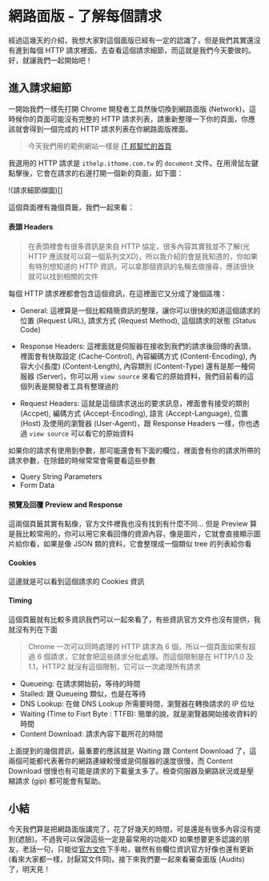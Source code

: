 # 網路面版 - 了解每個請求
經過這幾天的介紹，我想大家對這個面版已經有一定的認識了，但是我們其實還沒有進到每個 HTTP 請求裡面，去查看這個請求細節，而這就是我們今天要做的。好，就讓我們一起開始吧！

## 進入請求細節
一開始我們一樣先打開 Chrome 開發者工具然後切換到網路面版 (Network)，這時候你的頁面可能沒有完整的 HTTP 請求列表，請重新整理一下你的頁面，你應該就會得到一個完成的 HTTP 請求列表在你網路面版裡面。

> 今天我們用的範例網站一樣是 [iT 邦幫忙的首頁](https://ithelp.ithome.com.tw/)

我選用的 HTTP 請求是 `ithelp.ithome.com.tw` 的 `document` 文件。在用滑鼠左鍵點擊後，它會在請求的右邊打開一個新的頁面，如下圖：

!(請求細節擷圖)[]


這個頁面裡有幾個頁籤，我們一起來看：

#### 表頭 Headers

> 在表頭裡會有很多資訊是來自 HTTP 協定，很多內容其實我並不了解(光 HTTP 應該就可以寫一個系列文XD)，所以我介紹的會是我知道的，你如果有特別想知道的 HTTP 資訊，可以拿那個資訊的名稱去做搜尋，應該很快就可以找到相關的文件

每個 HTTP 請求裡都會包含這個資訊，在這裡面它又分成了幾個區塊：
- General: 這裡算是一個比較精簡資訊的整理，讓你可以很快的知道這個請求的位置 (Request URL), 請求方式 (Request Method), 這個請求的狀態 (Status Code)

- Response Headers: 這裡面就是伺服器在接收到我們的請求後回傳的表頭，裡面會有快取設定 (Cache-Control), 內容編碼方式 (Content-Encoding), 內容大小(長度) (Content-Length), 內容類別 (Content-Type) 還有是那一種伺服器 (Server)，你可以用 `view source` 來看它的原始資料，我們目前看的這個列表是開發者工具有整理過的

- Request Headers: 這就是這個請求送出的要求訊息，裡面會有接受的類別 (Accpet), 編碼方式 (Accept-Encoding), 語言 (Accept-Language), 位置 (Host) 及使用的瀏覽器 (User-Agent)，跟 Response Headers 一樣，你也透過 `view source` 可以看它的原始資料

如果你的請求有使用到參數，那可能還會有下面的欄位，裡面會有你的請求所帶的請求參數，在除錯的時候常常會需要看這些參數
- Query String Parameters
- Form Data

#### 預覽及回覆 Preview and Response
這兩個頁籤其實有點像，官方文件裡我也沒有找到有什麼不同… 但是 Preview 算是我比較常用的，你可以用它來看回傳的資源內容，像是圖片，它就會直接顯示圖片給你看，如果是像 JSON 類的資料，它會整理成一個類似 tree 的列表給你看

#### Cookies
這邊就是可以看到這個請求的 Cookies 資訊

#### Timing
這個頁籤就有比較多資訊我們可以一起來看了，有些資訊官方文件也沒有提供，我就沒有列在下面
> Chrome 一次可以同時處理的 HTTP 請求為 6 個，所以一個頁面如果有超過 6 個請求，它就會把這些請求分批處理。而這個限制是在 HTTP/1.0 及 1.1，HTTP2 就沒有這個限制，它可以一次處理所有請求

- Queueing: 在請求開始前，等待的時間 
- Stalled: 跟 Queueing 類似，也是在等待
- DNS Lookup: 在做 DNS Lookup 所需要時間，瀏覽器在轉換請求的 IP 位址
- Waiting (Time to Fisrt Byte : TTFB): 簡單的說，就是瀏覽器開始接收資料的時間
- Content Download: 請求內容下載所花的時間

上面提到的幾個資訊，最重要的應該就是 Waiting 跟 Content Download 了，這兩個可能都代表著你的網路連線較慢或是伺服器的速度很慢，而 Content Download 很慢也有可能是請求的下載量太多了。檢查伺服器及網路狀況或是壓縮請求 (gip) 都可能會有幫助。

## 小結
今天我們算是把網路面版講完了，花了好幾天的時間，可是還是有很多內容沒有提到(遮臉)。不過我可以保證這些一定是最常用的功能XD
如果想要更多認識的朋友，老話一句，只能從[官方文件](https://developers.google.com/web/tools/chrome-devtools/network-performance/reference)下手啦，雖然有些欄位資訊官方好像也還有更新(看來大家都一樣，討厭寫文件冏)。接下來我們要一起來看審查面版 (Audits) 了，明天見！
